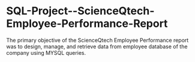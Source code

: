 # SQL-Project--ScienceQtech-Employee-Performance-Report
The primary objective of the ScienceQtech Employee Performance report was to design, manage, and retrieve data from employee database of the company using MYSQL queries.

